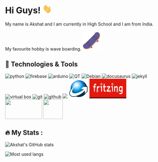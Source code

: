 
# Hi Guys! <img src="./img/waving.gif" width=30 height=30>

My name is Akshat and I am currently in High School and I am from India.

My favourite hobby is wave boarding. ![](./img/skateboard.svg)

## 🔧 Technologies & Tools

![python](https://www.vectorlogo.zone/logos/python/python-icon.svg)
![firebase](https://www.vectorlogo.zone/logos/firebase/firebase-icon.svg)
![arduino](https://www.vectorlogo.zone/logos/arduino/arduino-ar21.svg)
![QT](https://www.vectorlogo.zone/logos/qtio/qtio-icon.svg)
![Debian](https://www.vectorlogo.zone/logos/debian/debian-icon.svg)
![docusaurus](https://www.vectorlogo.zone/logos/docusaurus/docusaurus-icon.svg)
![jekyll](https://www.vectorlogo.zone/logos/jekyllrb/jekyllrb-icon.svg)
![virtual box](https://www.vectorlogo.zone/logos/virtualbox/virtualbox-icon.svg)
![git](https://www.vectorlogo.zone/logos/git-scm/git-scm-icon.svg)
![github](https://www.vectorlogo.zone/logos/github/github-icon.svg)
<img src="https://cdn.jsdelivr.net/gh/devicons/devicon/icons/vscode/vscode-original.svg" height=64>
<img src="./img/Inno_Setup_icon.png" height=64>
<img src="https://raw.githubusercontent.com/JonDotsoy/Vector-Logo/master/Logos/fritzing/fritzing-breaboard.svg" height=64 width=120>
<img src="https://raw.githubusercontent.com/get-icon/geticon/master/icons/mdx.svg" height=64 width=120>
<img src="https://raw.githubusercontent.com/wappalyzer/wappalyzer/master/src/drivers/webextension/images/icons/vercel.svg" height=64 width=64>

## 🔥 My Stats :

![Akshat's GitHub stats](https://github-readme-stats.vercel.app/api?username=akshatchauhan18&count_private=true&show_icons=true&theme=tokyonight)

![Most used langs](https://github-readme-stats.vercel.app/api/top-langs?username=akshatchauhan18&show_icons=true&locale=en&layout=compact)
